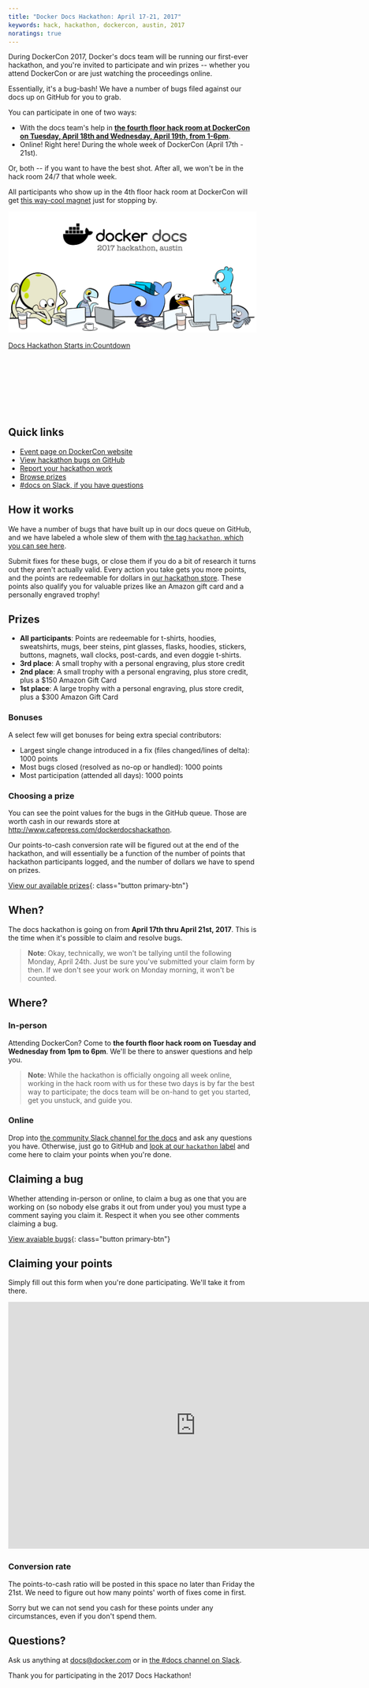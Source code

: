 ```yaml
---
title: "Docker Docs Hackathon: April 17-21, 2017"
keywords: hack, hackathon, dockercon, austin, 2017
noratings: true
---
```


During DockerCon 2017, Docker's docs team will be running our first-ever
hackathon, and you're invited to participate and win prizes -- whether you
attend DockerCon or are just watching the proceedings online.

Essentially, it's a bug-bash! We have a number of bugs filed against our docs
up on GitHub for you to grab.

You can participate in one of two ways:

- With the docs team's help in [**the fourth floor hack room at DockerCon on
  Tuesday, April 18th and Wednesday, April 19th, from 1-6pm**](https://dockercon.smarteventscloud.com/connect/sessionDetail.ww?SESSION_ID=116676).
- Online! Right here! During the whole week of DockerCon (April 17th - 21st).

Or, both -- if you want to have the best shot. After all, we won't be in the
hack room 24/7 that whole week.

All participants who show up in the 4th floor hack room at DockerCon will get
[this way-cool magnet](http://www.cafepress.com/dockerdocshackathon.25633054) just for stopping by.

![DockerCon Docs Hackathon logo](docs-hackathon-1.png)

<div data-type="countdown" data-id="104602" class="tickcounter" style="width: 100%; position: relative; padding-bottom: 25%"><a href="//www.tickcounter.com/countdown/104602/docs-hackathon-starts-in" title="Docs Hackathon Starts in:">Docs Hackathon Starts in:</a><a href="//www.tickcounter.com/" title="Countdown">Countdown</a></div><script>(function(d, s, id) { var js, pjs = d.getElementsByTagName(s)[0]; if (d.getElementById(id)) return; js = d.createElement(s); js.id = id; js.src = "//www.tickcounter.com/static/js/loader.js"; pjs.parentNode.insertBefore(js, pjs); }(document, "script", "tickcounter-sdk"));</script>

## Quick links

- [Event page on DockerCon website](https://dockercon.smarteventscloud.com/connect/sessionDetail.ww?SESSION_ID=116676)
- [View hackathon bugs on GitHub](https://github.com/docker/docker.github.io/issues?q=is%3Aissue+is%3Aopen+label%3Ahackathon)
- [Report your hackathon work](https://goo.gl/forms/oEaQOlKvQj8iJbn53)
- [Browse prizes](http://www.cafepress.com/dockerdocshackathon)
- [#docs on Slack, if you have questions](https://dockercommunity.slack.com/messages/C2V58TASE)

## How it works

We have a number of bugs that have built up in our docs queue on GitHub, and
we have labeled a whole slew of them with [the tag `hackathon`, which you can
see here](https://github.com/docker/docker.github.io/labels/hackathon).

Submit fixes for these bugs, or close them if you do a bit of research it turns
out they aren't actually valid. Every action you take gets you more points, and
the points are redeemable for dollars in [our hackathon store](http://www.cafepress.com/dockerdocshackathon). These points also
qualify you for valuable prizes like an Amazon gift card and a personally
engraved trophy!

## Prizes

- **All participants**: Points are redeemable for t-shirts, hoodies, sweatshirts,
  mugs, beer steins, pint glasses, flasks, hoodies, stickers, buttons, magnets,
  wall clocks, post-cards, and even doggie t-shirts.
- **3rd place**: A small trophy with a personal engraving, plus store credit
- **2nd place**: A small trophy with a personal engraving, plus store credit,
  plus a $150 Amazon Gift Card
- **1st place**: A large trophy with a personal engraving, plus store credit,
  plus a $300 Amazon Gift Card

### Bonuses

A select few will get bonuses for being extra special contributors:

- Largest single change introduced in a fix (files changed/lines of delta): 1000 points
- Most bugs closed (resolved as no-op or handled): 1000 points
- Most participation (attended all days): 1000 points

### Choosing a prize

You can see the point values for the bugs in the GitHub queue. Those are worth
cash in our rewards store at http://www.cafepress.com/dockerdocshackathon.

Our points-to-cash conversion rate will be figured out at the end of the
hackathon, and will essentially be a function of the number of points that
hackathon participants logged, and the number of dollars we have to spend on
prizes.

[View our available prizes](http://www.cafepress.com/dockerdocshackathon){: class="button primary-btn"}

## When?

The docs hackathon is going on from **April 17th thru April 21st, 2017**. This
is the time when it's possible to claim and resolve bugs.

> **Note**: Okay, technically, we won't be tallying until the following Monday,
  April 24th. Just be sure you've submitted your claim form by then. If we don't
  see your work on Monday morning, it won't be counted.

## Where?

### In-person

Attending DockerCon? Come to **the fourth floor hack room on Tuesday and
Wednesday from 1pm to 6pm**. We'll be there to answer questions and help you.

> **Note**: While the hackathon is officially ongoing all week online, working in
  the hack room with us for these two days is
  by far the best way to participate; the docs team will be on-hand to get you
  started, get you unstuck, and guide you.

### Online

Drop into [the community Slack channel for the docs](https://dockercommunity.slack.com/messages/C2V58TASE) and ask any questions
you have. Otherwise, just go to GitHub and [look at our `hackathon` label](https://github.com/docker/docker.github.io/labels/hackathon)
and come here to claim your points when you're done.

## Claiming a bug

Whether attending in-person or online, to claim a bug as one that you are
working on (so nobody else grabs it out from under you) you must type a comment
saying you claim it. Respect it when you see other comments claiming a bug.

[View avaiable bugs](https://github.com/docker/docker.github.io/issues?q=is%3Aissue+is%3Aopen+label%3Ahackathon){: class="button primary-btn"}

## Claiming your points

Simply fill out this form when you're done participating. We'll take it from
there.

<iframe src="https://docs.google.com/forms/d/e/1FAIpQLSe-vXsZX_u8EoPanCGnBd5eudnaHdJ4dqTumOurt2smCC9gTg/viewform?embedded=true" width="760" height="500" frameborder="0" marginheight="0" marginwidth="0">Loading...</iframe>

### Conversion rate

The points-to-cash ratio will be posted in this space no later than Friday the
21st. We need to figure out how many points' worth of fixes come in first.

Sorry but we can not send you cash for these points under any circumstances,
even if you don't spend them.

## Questions?

Ask us anything at docs@docker.com or in [the #docs channel on Slack](https://dockercommunity.slack.com/messages/C2V58TASE).

Thank you for participating in the 2017 Docs Hackathon!
